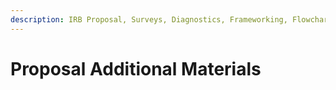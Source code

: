 ```yaml
---
description: IRB Proposal, Surveys, Diagnostics, Frameworking, Flowcharts
---
```


# Proposal Additional Materials

